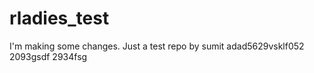 # rladies_test
I'm making some changes.
Just a test repo
by sumit adad5629vsklf052 2093gsdf 2934fsg  
